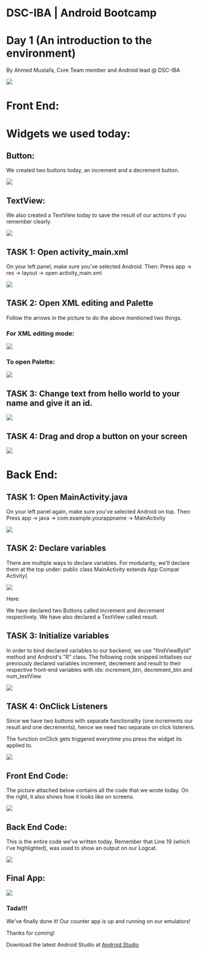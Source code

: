 # DSC-IBA | Android Bootcamp

# Day 1 (An introduction to the environment)

By Ahmed Mustafa, Core Team member and Android lead @ DSC-IBA

![](images/myPic.jpeg)

# Front End:


# Widgets we used today:

## Button:
We created two buttons today, an increment and a decrement button.

![](images/twoButtons.PNG)

## TextView:
We also created a TextView today to save the result of our actions if you remember clearly.

![](images/textView.PNG)

## TASK 1: Open activity_main.xml

On your left panel, make sure you've selected Android. Then:
Press app -> res -> layout -> open activity_main.xml

![](images/leftPane.PNG)

## TASK 2: Open XML editing and Palette

Follow the arrows in the picture to do the above mentioned two things.

### For XML editing mode:

![](images/frontSelection.PNG)

### To open Palette:

![](images/openPalette.PNG)

## TASK 3: Change text from hello world to your name and give it an id.

![](images/editText.PNG)

## TASK 4: Drag and drop a button on your screen

![](images/button.PNG)

# Back End:

## TASK 1: Open MainActivity.java

On your left panel again, make sure you've selected Android on top. Then:
Press app -> java -> com.example.yourappname -> MainActivity

![](images/leftPaneJava.PNG)

## TASK 2: Declare variables

There are multiple ways to declare variables. For modularity, we'll declare them at the top under:
public class MainActivity extends App Compat Activity{

![](images/declaration.PNG)

Here:

We have declared two Buttons called increment and decrement respectively.
We have also declared a TextView called result.

## TASK 3: Initialize variables

In order to bind declared variables to our backend, we use "findViewById" method and Android's "R" class.
The following code snipped initialises our previously declared variables increment, decrement and result to their respective front-end variables with ids: increment_btn, decrement_btn and num_textView

![](images/initialization.PNG)

## TASK 4: OnClick Listeners

Since we have two buttons with separate functionality (one increments our result and one decrements), hence we need two separate on click listeners.

The function onClick gets triggered everytime you press the widget its applied to.

![](images/onclick.PNG)

## Front End Code:

The picture attached below contains all the code that we wrote today. On the right, it also shows how it looks like on screens.

![](images/fullFrontend.PNG)

## Back End Code:

This is the entire code we've written today. Remember that Line 19 (which I've highlighted), was used to show an output on our Logcat.

![](images/fullBackend.PNG)

## Final App:

![](images/appScreenshot.PNG)

### Tada!!!
We've finally done it! Our counter app is up and running on our emulators!

Thanks for coming!

Download the latest Android Studio at [Android Studio](https://developer.android.com/studio/index.html)

